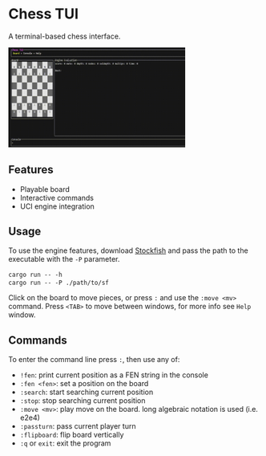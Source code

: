# Chess TUI

A terminal-based chess interface.

<img src="assets/demo.gif" width="70%" alt="Chess TUI Demo"/>


## Features

* Playable board
* Interactive commands
* UCI engine integration


## Usage

To use the engine features, download [Stockfish](https://stockfishchess.org/download/) and pass the path to the executable with the `-P` parameter. 

```
cargo run -- -h
cargo run -- -P ./path/to/sf
```

Click on the board to move pieces, or press `:` and use the `:move <mv>` command.
Press `<TAB>` to move between windows, for more info see `Help` window.

## Commands

To enter the command line press `:`, then use any of:

* `!fen`: print current position as a FEN string in the console
* `:fen <fen>`: set a position on the board 
* `:search`: start searching current position
* `:stop`: stop searching current position
* `:move <mv>`: play move on the board. long algebraic notation is used (i.e. e2e4)
* `:passturn`: pass current player turn
* `:flipboard`: flip board vertically
* `:q` or `exit`: exit the program